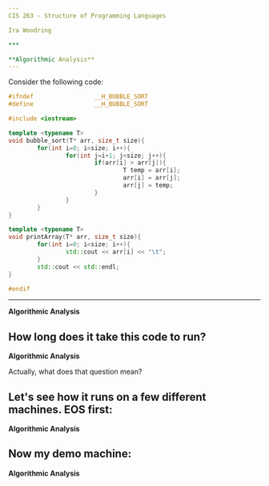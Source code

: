 ```yaml
---
CIS 263 - Structure of Programming Languages

Ira Woodring

***

**Algorithmic Analysis**
---
```

Consider the following code:

```C++
#ifndef                 __H_BUBBLE_SORT
#define                 __H_BUBBLE_SORT

#include <iostream>

template <typename T>
void bubble_sort(T* arr, size_t size){
        for(int i=0; i<size; i++){
                for(int j=i+1; j<size; j++){
                        if(arr[i] > arr[j]){
                                T temp = arr[i];
                                arr[i] = arr[j];
                                arr[j] = temp;
                        }
                }
        }
}

template <typename T>
void printArray(T* arr, size_t size){
        for(int i=0; i<size; i++){
                std::cout << arr[i] << "\t";
        }
        std::cout << std::endl;
}

#endif
```
---
**Algorithmic Analysis**

How long does it take this code to run?
---
**Algorithmic Analysis**

Actually, what does that question mean?

Let's see how it runs on a few different machines.  EOS first:
---
**Algorithmic Analysis**

Now my demo machine:
---
**Algorithmic Analysis**
